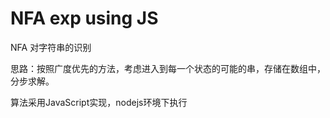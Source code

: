 # NFA exp using JS
NFA 对字符串的识别

思路：按照广度优先的方法，考虑进入到每一个状态的可能的串，存储在数组中，分步求解。

算法采用JavaScript实现，nodejs环境下执行

